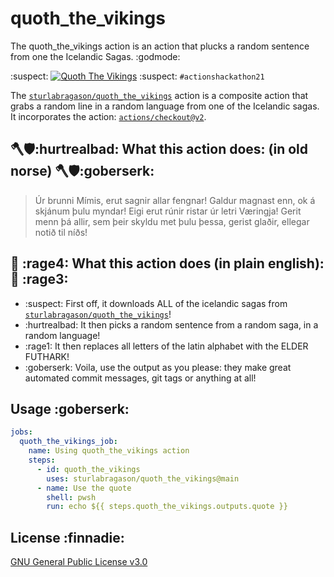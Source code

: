 # quoth_the_vikings
The quoth_the_vikings action is an action that plucks a random sentence from one the Icelandic Sagas. :godmode:

:suspect: [![Quoth The Vikings](https://github.com/sturlabragason/quoth_the_vikings/actions/workflows/quoth.yml/badge.svg)](https://github.com/sturlabragason/quoth_the_vikings/actions/workflows/quoth.yml) :suspect:
`#actionshackathon21`

The [`sturlabragason/quoth_the_vikings`](https://github.com/sturlabragason/quoth_the_vikings) action is a composite action that grabs a random line in a random language from one of the Icelandic sagas. It incorporates the action: [`actions/checkout@v2`](https://github.com/actions/checkout).

## 🪓🛡️:hurtrealbad: What this action does: (in old norse) 🪓🛡️:goberserk:

> Úr brunni Mímis, erut sagnir allar fengnar!
> Galdur magnast enn, ok á skjánum þulu myndar!
> Eigi erut rúnir ristar úr letri Væringja!
> Gerit menn þá allir, sem þeir skyldu met þulu þessa, gerist glaðir, ellegar notið til níðs!

## :rocket: :rage4: What this action does (in plain english): :rocket: :rage3:

- :suspect: First off, it downloads ALL of the icelandic sagas from [`sturlabragason/quoth_the_vikings`](https://github.com/sturlabragason/quoth_the_vikings)!
- :hurtrealbad: It then picks a random sentence from a random saga, in a random language!
- :rage1: It then replaces all letters of the latin alphabet with the ELDER FUTHARK! 
- :goberserk: Voila, use the output as you please: they make great automated commit messages, git tags or anything at all!


## Usage :goberserk:

```yaml
jobs:
  quoth_the_vikings_job:
    name: Using quoth_the_vikings action
    steps:
      - id: quoth_the_vikings
        uses: sturlabragason/quoth_the_vikings@main
      - name: Use the quote
        shell: pwsh
        run: echo ${{ steps.quoth_the_vikings.outputs.quote }}
```

## License :finnadie:

[GNU General Public License v3.0](https://github.com/sturlabragason/quoth_the_vikings/blob/main/LICENSE)